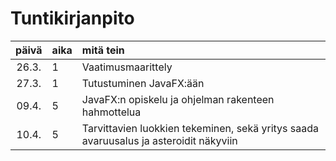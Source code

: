 # Tuntikirjanpito

| päivä | aika | mitä tein  |
| :----:|:-----| :-----|
| 26.3. | 1    | Vaatimusmaarittely |
| 27.3. | 1    | Tutustuminen JavaFX:ään |
| 09.4. | 5    | JavaFX:n opiskelu ja ohjelman rakenteen hahmottelua |
| 10.4. | 5    | Tarvittavien luokkien tekeminen, sekä yritys saada avaruusalus ja asteroidit näkyviin |
